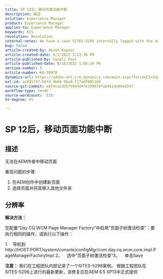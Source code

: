 ```yaml
---
title: SP 12后，移动页面功能中断
description: 描述
solution: Experience Manager
product: Experience Manager
applies-to: Experience Manager
keywords: KCS
resolution: Resolution
internal-notes: We have a case SITES-5298 internally logged with the engineering team. As per the latest update from the engineering team on SITES-5298, The fix should be officially available in AEM 6.5 SP13
bug: false
article-created-by: Akash Kapoor
article-created-date: 4/1/2022 3:23:36 PM
article-published-by: Sunali Paul
article-published-date: 8/16/2022 1:06:34 PM
version-number: 5
article-number: KA-18970
dynamics-url: https://adobe-ent.crm.dynamics.com/main.aspx?forceUCI=1&pagetype=entityrecord&etn=knowledgearticle&id=f80317b1-cfb1-ec11-9840-0022480bdaa1
exl-id: ac835747-b6fd-4b66-9ba8-f17adf0851b9
source-git-commit: e8f4ca2dd578944d4fe399074fab461de88ad247
workflow-type: tm+mt
source-wordcount: '115'
ht-degree: 6%

---
```


# SP 12后，移动页面功能中断

## 描述


无法在AEM作者中移动页面

重现问题的步骤:
1. 在AEM创作中创建新页面
2. 选择页面并将其移入其他文件夹


## 分辨率


<b>解决方法： </b>

在配置“Day CQ WCM Page Manager Factory”中启用“页面子树激活检查”：要执行相同的操作，请执行以下操作：

1.    导航到http://HOST:PORT/system/console/configMgr/com.day.cq.wcm.core.impl.PageManagerFactoryImpl 2。    选中“页面子树激活检查”3。    单击Save

<b>注意：</b> 我们在工程团队内部记录了一个SITES-5298案例。
根据工程团队在SITES-5298上进行的最新更新，该修复应在AEM 6.5 SP13中正式提供
